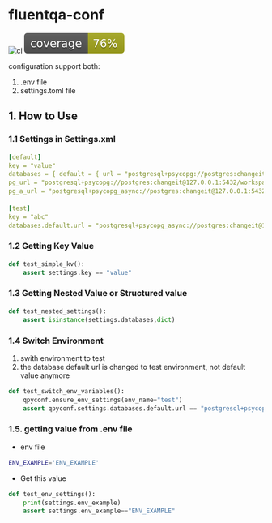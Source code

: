 # fluentqa-conf
![ci](https://github.com/fluent-qa/qpyconf/actions/workflows/ci.yml/badge.svg?event=push&branch=main)
![coverage](coverage.svg)

configuration support both:
1. .env file
2. settings.toml file

## 1. How to Use

### 1.1 Settings in Settings.xml

```yaml
[default]
key = "value"
databases = { default = { url = "postgresql+psycopg://postgres:changeit@127.0.0.1:5432/workspace" } }
pg_url = "postgresql+psycopg://postgres:changeit@127.0.0.1:5432/workspace"
pg_a_url = "postgresql+psycopg_async://postgres:changeit@127.0.0.1:5432/workspace"

[test]
key = "abc"
databases.default.url = "postgresql+psycopg_async://postgres:changeit@127.0.0.1:5432/workspace"
```

### 1.2 Getting Key Value

```python
def test_simple_kv():
    assert settings.key == "value"
```

### 1.3 Getting Nested Value or Structured value

```python
def test_nested_settings():
    assert isinstance(settings.databases,dict)
```

### 1.4 Switch Environment

1. swith environment to test
2. the database default url is changed to test environment, not default value anymore

```python
def test_switch_env_variables():
    qpyconf.ensure_env_settings(env_name="test")
    assert qpyconf.settings.databases.default.url == "postgresql+psycopg_async://postgres:changeit@127.0.0.1:5432/workspace"

```

### 1.5. getting value from .env file

- env file
```sh
ENV_EXAMPLE='ENV_EXAMPLE'
```
- Get this value

```python
def test_env_settings():
    print(settings.env_example)
    assert settings.env_example=="ENV_EXAMPLE"
```
